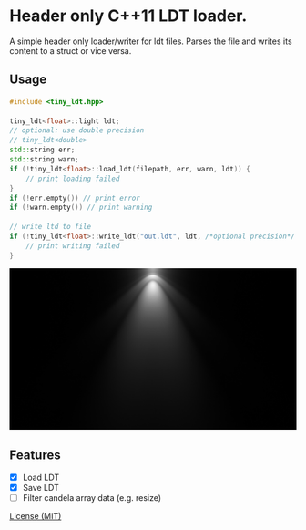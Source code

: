 # Header only C++11 LDT loader.
A simple header only loader/writer for ldt files. Parses the file and writes its content to a struct or vice versa. 

## Usage
```c++
#include <tiny_ldt.hpp>

tiny_ldt<float>::light ldt;
// optional: use double precision 
// tiny_ldt<double>
std::string err;
std::string warn;
if (!tiny_ldt<float>::load_ldt(filepath, err, warn, ldt)) {
	// print loading failed
}
if (!err.empty()) // print error
if (!warn.empty()) // print warning

// write ltd to file
if (!tiny_ldt<float>::write_ldt("out.ldt", ldt, /*optional precision*/ 10)) {
	// print writing failed
}
```

![example](image.jpg)

## Features
* [x] Load LDT
* [x] Save LDT
* [ ] Filter candela array data (e.g. resize)

[License (MIT)](https://github.com/fknfilewalker/tinyldt/blob/main/LICENSE)
